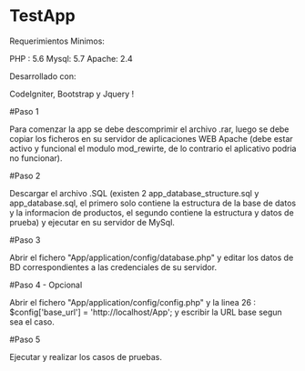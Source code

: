 # TestApp

Requerimientos Minimos:

PHP : 5.6
Mysql: 5.7
Apache: 2.4

Desarrollado con:

CodeIgniter, Bootstrap y Jquery !

#Paso 1

Para comenzar la app se debe descomprimir el archivo .rar, luego se debe copiar los ficheros en su servidor de aplicaciones WEB Apache (debe estar activo y funcional el modulo mod_rewirte, de lo contrario el aplicativo podria no funcionar).

#Paso 2

Descargar el archivo .SQL (existen 2 app_database_structure.sql y app_database.sql, el primero solo contiene la estructura de la base de datos y la informacion de productos, el segundo contiene la estructura y datos de prueba) y ejecutar en su servidor de MySql.

#Paso 3

Abrir el fichero "App/application/config/database.php" y editar los datos de BD correspondientes a las credenciales de su servidor.

#Paso 4 - Opcional

Abrir el fichero "App/application/config/config.php" y la linea 26 : $config['base_url'] = 'http://localhost/App';  y escribir la URL base segun sea el caso.

#Paso 5

Ejecutar y realizar los casos de pruebas.
